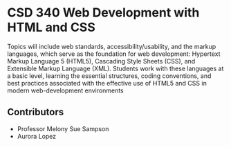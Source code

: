 # CSD 340 Web Development with HTML and CSS
Topics will include web standards, accessibility/usability, and the markup languages, which serve as the foundation for web development: Hypertext Markup Language 5 (HTML5), Cascading Style Sheets (CSS), and Extensible Markup Language (XML). Students work with these languages at a basic level, learning the essential structures, coding conventions, and best practices associated with the effective use of HTML5 and CSS in modern web-development environments
## Contributors
* Professor Melony Sue Sampson
* Aurora Lopez
